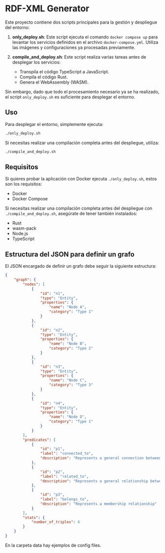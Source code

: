 # RDF-XML Generator

Este proyecto contiene dos scripts principales para la gestión y despliegue del entorno:

1. **only_deploy.sh**: Este script ejecuta el comando `docker compose up` para levantar los servicios definidos en el archivo `docker-compose.yml`. Utiliza las imágenes y configuraciones ya procesadas previamente.

2. **compile_and_deploy.sh**: Este script realiza varias tareas antes de desplegar los servicios:
    - Transpila el código TypeScript a JavaScript.
    - Compila el código Rust.
    - Genera el WebAssembly (WASM).

Sin embargo, dado que todo el procesamiento necesario ya se ha realizado, el script `only_deploy.sh` es suficiente para desplegar el entorno.

## Uso

Para desplegar el entorno, simplemente ejecuta:

```sh
./only_deploy.sh
```

Si necesitas realizar una compilación completa antes del despliegue, utiliza:

```sh
./compile_and_deploy.sh
```

## Requisitos
Si quieres probar la aplicación con Docker ejecuta `./only_deploy.sh`, estos son los requisitos:

- Docker
- Docker Compose

Si necesitas realizar una compilación completa antes del despliegue con `./compile_and_deploy.sh`, asegúrate de tener también instalados:

- Rust
- wasm-pack
- Node.js
- TypeScript


## Estructura del JSON para definir un grafo

El JSON encargado de definir un grafo debe seguir la siguiente estructura:

```json
{
    "graph": {
        "nodes": [
            {
                "id": "n1",
                "type": "Entity",
                "properties": {
                    "name": "Node A",
                    "category": "Type 1"
                }
            },
            {
                "id": "n2",
                "type": "Entity",
                "properties": {
                    "name": "Node B",
                    "category": "Type 2"
                }
            },
            {
                "id": "n3",
                "type": "Entity",
                "properties": {
                    "name": "Node C",
                    "category": "Type 3"
                }
            },
            {
                "id": "n4",
                "type": "Entity",
                "properties": {
                    "name": "Node D",
                    "category": "Type 1"
                }
            }
        ],
        "predicates": [
            {
                "id": "p1",
                "label": "connected_to",
                "description": "Represents a general connection between nodes"
            },
            {
                "id": "p2",
                "label": "related_to",
                "description": "Represents a general relationship between nodes"
            },
            {
                "id": "p3",
                "label": "belongs_to",
                "description": "Represents a membership relationship"
            }
        ],
        "stats": {
            "number_of_triples": 6
        }
    }
}
```
En la carpeta data hay ejemplos de config files.